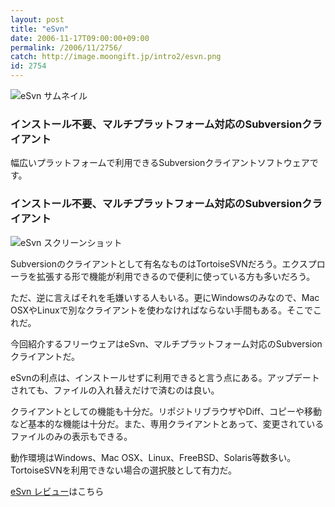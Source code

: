 ```yaml
---
layout: post
title: "eSvn"
date: 2006-11-17T09:00:00+09:00
permalink: /2006/11/2756/
catch: http://image.moongift.jp/intro2/esvn.png
id: 2754
---
```

 ![eSvn サムネイル](http://image.moongift.jp/intro2/esvn.t.png "eSvn サムネイル")
  

### インストール不要、マルチプラットフォーム対応のSubversionクライアント
  
幅広いプラットフォームで利用できるSubversionクライアントソフトウェアです。  
<!--more-->  

### インストール不要、マルチプラットフォーム対応のSubversionクライアント
  

![eSvn スクリーンショット](http://image.moongift.jp/intro2/esvn.png "eSvn スクリーンショット")

  

Subversionのクライアントとして有名なものはTortoiseSVNだろう。エクスプローラを拡張する形で機能が利用できるので便利に使っている方も多いだろう。

  

ただ、逆に言えばそれを毛嫌いする人もいる。更にWindowsのみなので、Mac OSXやLinuxで別なクライアントを使わなければならない手間もある。そこでこれだ。

  

今回紹介するフリーウェアはeSvn、マルチプラットフォーム対応のSubversionクライアントだ。

  

eSvnの利点は、インストールせずに利用できると言う点にある。アップデートされても、ファイルの入れ替えだけで済むのは良い。

  

クライアントとしての機能も十分だ。リポジトリブラウザやDiff、コピーや移動など基本的な機能は十分だ。また、専用クライアントとあって、変更されているファイルのみの表示もできる。

  

動作環境はWindows、Mac OSX、Linux、FreeBSD、Solaris等数多い。TortoiseSVNを利用できない場合の選択肢として有力だ。

  

[eSvn レビュー](http://oss.moongift.jp/review/i-2757.html)はこちら

